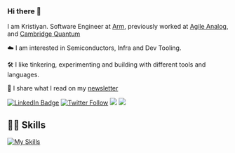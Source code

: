 ### Hi there 👋

I am Kristiyan. Software Engineer at [Arm](https://www.arm.com/), previously worked at [Agile Analog](https://www.agileanalog.com/), and [Cambridge Quantum](https://cambridgequantum.com/) 

☁️ I am interested in Semiconductors, Infra and Dev Tooling.

🛠️ I like tinkering, experimenting and building with different tools and languages.

👾 I share what I read on my [newsletter](https://krisdilov.substack.com/)

[![LinkedIn Badge](https://img.shields.io/badge/LinkedIn-Profile-informational?style=flat&logo=linkedin&logoColor=white&color=blue)](https://www.linkedin.com/in/kristiyan-dilov-4317a4178/)
[![Twitter Follow](https://img.shields.io/twitter/follow/kristiyan514?label=kristiyan514&logo=twitter&style=flat&color=blue)](https://twitter.com/kristiyandilov)
![](https://dcbadge.vercel.app/api/shield/520315179171446785?style=flat)
![](https://www.codewars.com/users/kris524/badges/micro)

## 👨‍💻 Skills
[![My Skills](https://skillicons.dev/icons?i=python,swift,js,c,terraform,aws,githubactions,git,linux,kubernetes,docker,jenkins,flask,gitlab,qt)](https://skillicons.dev)

